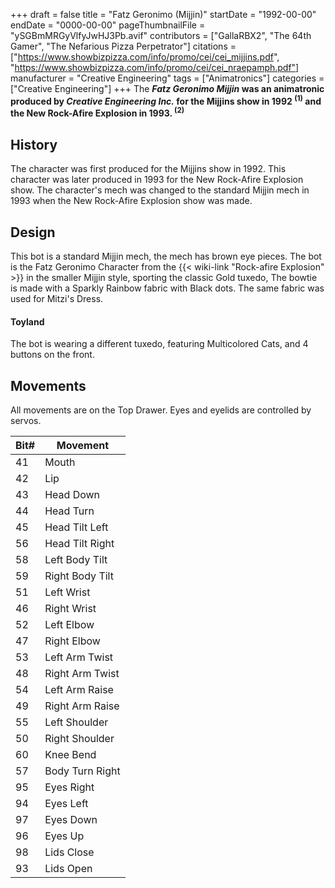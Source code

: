 +++
draft = false
title = "Fatz Geronimo (Mijjin)"
startDate = "1992-00-00"
endDate = "0000-00-00"
pageThumbnailFile = "ySGBmMRGyVlfyJwHJ3Pb.avif"
contributors = ["GallaRBX2", "The 64th Gamer", "The Nefarious Pizza Perpetrator"]
citations = ["https://www.showbizpizza.com/info/promo/cei/cei_mijjins.pdf", "https://www.showbizpizza.com/info/promo/cei/cei_nraepamph.pdf"]
manufacturer = "Creative Engineering"
tags = ["Animatronics"]
categories = ["Creative Engineering"]
+++
The ***Fatz Geronimo Mijjin* was an animatronic produced by *Creative Engineering Inc.* for the Mijjins show in 1992 <sup>(1)</sup> and the New Rock-Afire Explosion in 1993. <sup>(2)</sup>**

## History

The character was first produced for the Mijjins show in 1992.
This character was later produced in 1993 for the New Rock-Afire Explosion show.
The character's mech was changed to the standard Mijjin mech in 1993 when the New Rock-Afire Explosion show was made.

## Design

This bot is a standard Mijjin mech, the mech has brown eye pieces. The bot is the Fatz Geronimo Character from the {{< wiki-link "Rock-afire Explosion" >}} in the smaller Mijjin style, sporting the classic Gold tuxedo, The bowtie is made with a Sparkly Rainbow fabric with Black dots. The same fabric was used for Mitzi's Dress.

#### Toyland

The bot is wearing a different tuxedo, featuring Multicolored Cats, and 4 buttons on the front.

## Movements

All movements are on the Top Drawer. Eyes and eyelids are controlled by servos.

| Bit# | Movement        |
|-----|-----------------|
| 41  | Mouth           |
| 42  | Lip             |
| 43  | Head Down       |
| 44  | Head Turn       |
| 45  | Head Tilt Left  |
| 56  | Head Tilt Right |
| 58  | Left Body Tilt  |
| 59  | Right Body Tilt |
| 51  | Left Wrist      |
| 46  | Right Wrist     |
| 52  | Left Elbow      |
| 47  | Right Elbow     |
| 53  | Left Arm Twist  |
| 48  | Right Arm Twist |
| 54  | Left Arm Raise  |
| 49  | Right Arm Raise |
| 55  | Left Shoulder   |
| 50  | Right Shoulder  |
| 60  | Knee Bend       |
| 57  | Body Turn Right |
| 95  | Eyes Right      |
| 94  | Eyes Left       |
| 97  | Eyes Down       |
| 96  | Eyes Up         |
| 98  | Lids Close      |
| 93  | Lids Open       |
